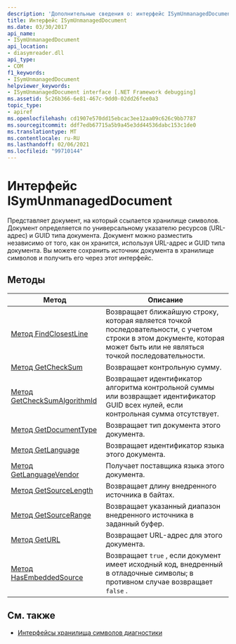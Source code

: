 ```yaml
---
description: 'Дополнительные сведения о: интерфейс ISymUnmanagedDocument'
title: Интерфейс ISymUnmanagedDocument
ms.date: 03/30/2017
api_name:
- ISymUnmanagedDocument
api_location:
- diasymreader.dll
api_type:
- COM
f1_keywords:
- ISymUnmanagedDocument
helpviewer_keywords:
- ISymUnmanagedDocument interface [.NET Framework debugging]
ms.assetid: 5c26b366-6e81-467c-9dd0-02dd26fee0a3
topic_type:
- apiref
ms.openlocfilehash: cd1907e570dd15ebcac3ee12aa09c626c9bb7787
ms.sourcegitcommit: ddf7edb67715a5b9a45e3dd44536dabc153c1de0
ms.translationtype: MT
ms.contentlocale: ru-RU
ms.lasthandoff: 02/06/2021
ms.locfileid: "99710144"
---
```

# <a name="isymunmanageddocument-interface"></a>Интерфейс ISymUnmanagedDocument

Представляет документ, на который ссылается хранилище символов. Документ определяется по универсальному указателю ресурсов (URL-адрес) и GUID типа документа. Документ можно разместить независимо от того, как он хранится, используя URL-адрес и GUID типа документа. Вы можете сохранить источник документа в хранилище символов и получить его через этот интерфейс.  
  
## <a name="methods"></a>Методы  
  
|Метод|Описание|  
|------------|-----------------|  
|[Метод FindClosestLine](isymunmanageddocument-findclosestline-method.md)|Возвращает ближайшую строку, которая является точкой последовательности, с учетом строки в этом документе, которая может быть или не являться точкой последовательности.|  
|[Метод GetCheckSum](isymunmanageddocument-getchecksum-method.md)|Возвращает контрольную сумму.|  
|[Метод GetCheckSumAlgorithmId](isymunmanageddocument-getchecksumalgorithmid-method.md)|Возвращает идентификатор алгоритма контрольной суммы или возвращает идентификатор GUID всех нулей, если контрольная сумма отсутствует.|  
|[Метод GetDocumentType](isymunmanageddocument-getdocumenttype-method.md)|Возвращает тип документа этого документа.|  
|[Метод GetLanguage](isymunmanageddocument-getlanguage-method.md)|Возвращает идентификатор языка этого документа.|  
|[Метод GetLanguageVendor](isymunmanageddocument-getlanguagevendor-method.md)|Получает поставщика языка этого документа.|  
|[Метод GetSourceLength](isymunmanageddocument-getsourcelength-method.md)|Возвращает длину внедренного источника в байтах.|  
|[Метод GetSourceRange](isymunmanageddocument-getsourcerange-method.md)|Возвращает указанный диапазон внедренного источника в заданный буфер.|  
|[Метод GetURL](isymunmanageddocument-geturl-method.md)|Возвращает URL-адрес для этого документа.|  
|[Метод HasEmbeddedSource](isymunmanageddocument-hasembeddedsource-method.md)|Возвращает `true` , если документ имеет исходный код, внедренный в отладочные символы; в противном случае возвращает `false` .|  
  
## <a name="see-also"></a>См. также

- [Интерфейсы хранилища символов диагностики](diagnostics-symbol-store-interfaces.md)
